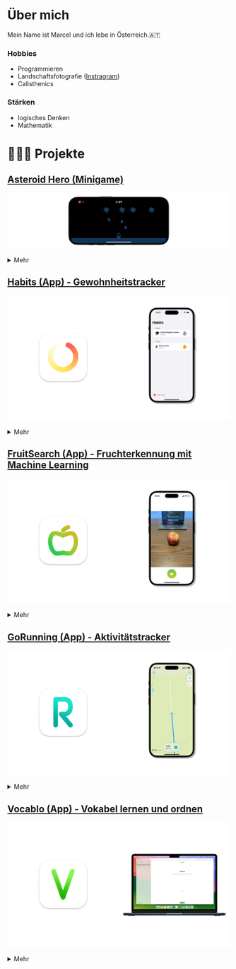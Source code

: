 # Über mich

Mein Name ist Marcel und ich lebe in Österreich.🇦🇹

### Hobbies
- Programmieren
- Landschaftsfotografie (<a href="https://www.instagram.com/marcelscode/">Instragram</a>)
- Calisthenics

### Stärken
- logisches Denken
- Mathematik



# 👨🏻‍💻 Projekte

## <a href="https://github.com/marceljaeger-a/AsteroidHero"> Asteroid Hero (Minigame) </a>

![AsteroidHero Thumbnail](/assets/asteroidhero/asteroidhero_thumbnail.png)

<details>
  <summary>Mehr</summary>

  ![AsteroidHero Screenshots](/assets/asteroidhero/asteroidhero_screenshots.png)

  [Clip auf Youtube öffnen.](https://www.youtube.com/watch?v=qR-g7RNkZ_s)

  #### Konzept
  In diesem Spiel geht es darum, die Asteroiden mit Magie abzuschießen und solange wie möglich durchzuhalten. Man hat 3 Leben. 
  Sobald ein Asteroid einschlägt, verliert man 1 Herz. Hat man alle 3 verloren, ist das Spiel vorbei. 
  Für je 10 Sekunden bekommt man am Ende 1 Emerald.

  Eine Runde ist im Quellcode in Phasen aufgeteilt. Beim Ereichen einer Phase werden bestimmte Parameter des Spiels verändert, 
  wie zum Beipsiel die Anzahl der Asteroiden. Die Sprites wurden mit Pixelmator erstellt und die Sounds mit der App GarageBand.

  #### Technologien
  - SpriteKit
  - GameplayKit
  - SwiftUI
  - Swift
  - Xcode 
  - Git

  #### Platform
  - iOS

</details>



## <a href="https://github.com/marceljaeger-a/Habits"> Habits (App) - Gewohnheitstracker </a>

![Habits Thumbnail](/assets/habits/habits_thumbnail.png)

<details>
  <summary>Mehr</summary>

  ![Habits Screenshots](/assets/habits/habits_screenshots.png)

  #### Funktionen
  - Liste aller Gewohnheiten.
  - Liste mit Gewohnheiten, die heute anstehen.
  - Stellt deinen Streak als Kalendar dar.
  - Usernotification zum Zeitpunkt der Gewohnheit.

  #### Technologien
  - User Notifications
  - SwiftUI
  - SwiftData
  - Swift Charts
  - Swift
  - Xcode
  - Git

  #### Platform
  - iOS

</details>



## <a href="https://github.com/marceljaeger-a/FruitSearch"> FruitSearch (App) - Fruchterkennung mit Machine Learning </a>

![FruitSearch Thumbnail](/assets/fruitsearch/fruitsearch_thumbnail.png)

<details>
  <summary>Mehr</summary>

  ![FruitSearch Screenshots](/assets/fruitsearch/fruitsearch_screenshots.png)

  #### Funktionen
  - Kameraintegration.
  - Erkennt einen Apfel, eine Banane, eine Orange und eine Tomate mit Machine Learning.
  - Ladet die Nährwerte der Frucht von der Spoonacular API.

  #### Technologien
  - Core ML
  - Create ML
  - AVFoundation
  - URL Request
  - SwiftUI
  - Swift Charts
  - Swift
  - Xcode
  - Git

  #### Platform
  - iOS

</details>



## <a href="https://github.com/marceljaeger-a/GoRunning"> GoRunning (App) - Aktivitätstracker </a>

![GoRunning Screenshots](/assets/gorunning/gorunning_thumbnail.png)

<details>
  <summary>Mehr</summary>

  ![GoRunning Screenshots](/assets/gorunning/gorunning_screenshots.png)

  #### Funktionen
  - Zeigt aktuelle Position auf der Map.
  - Zeigt zurückgelegten Weg auf der Map.
  - Speichert die Aktivität und Weg.
  - Stellt Daten der Aktivität in Charts da.

  #### Technologien
  - Core Location
  - MapKit
  - SwiftUI
  - SwiftData
  - Swift Charts
  - Swift
  - Xcode
  - Git

  #### Platform
  - iOS

</details>



## <a href="https://github.com/marceljaeger-a/Vocablo"> Vocablo (App) - Vokabel lernen und ordnen </a>

![Vocablo Thumbnail](/assets/vocablo/vocablo_thumbnail.png)

<details>
  <summary>Mehr</summary>

  ![Vocablo Screenshots](/assets/vocablo/vocablo_screenshots.png)

  #### Funktionen
  - Erstellen von Vokabellisten.
  - Lernen von Vokabeln mit Spaced Repetition Algorithmus.

  #### Technologien
  - SwiftUI
  - SwiftData
  - Swift
  - XCTest
  - Xcode
  - Git

  #### Platform
  - macOS

</details>

[def]: https://youtu.be/O-fCDcd-ai0
